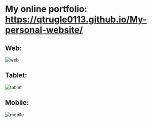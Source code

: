 # My online portfolio:<br> https://qtrugle0113.github.io/My-personal-website/
## Web:
![web](https://user-images.githubusercontent.com/86500497/211559900-3fab36cf-aa70-44d0-a8a5-6874194f99ee.png)
## Tablet:
![tablet](https://user-images.githubusercontent.com/86500497/211559935-9e9da26c-d409-40c7-9312-40d05fb06abe.png)
## Mobile: 
![mobile](https://user-images.githubusercontent.com/86500497/211559959-a458f9f7-8608-41d4-b1c2-d28734f74586.png)
